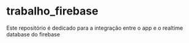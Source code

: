 # trabalho_firebase
Este repositório é dedicado para a integração entre o app e o realtime database do firebase
